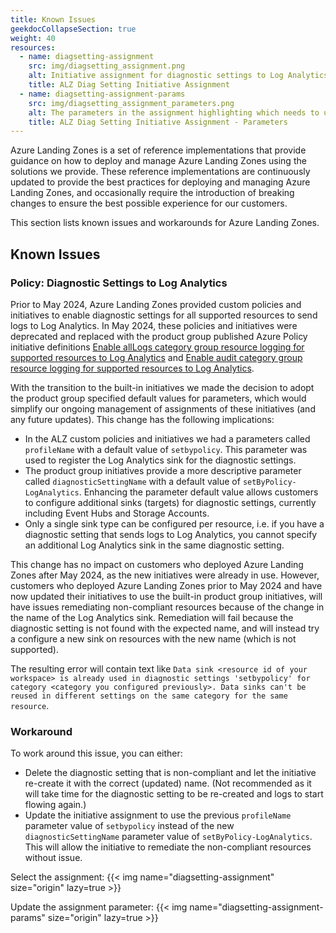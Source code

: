 ```yaml
---
title: Known Issues
geekdocCollapseSection: true
weight: 40
resources:
  - name: diagsetting-assignment
    src: img/diagsetting_assignment.png
    alt: Initiative assignment for diagnostic settings to Log Analytics
    title: ALZ Diag Setting Initiative Assignment
  - name: diagsetting-assignment-params
    src: img/diagsetting_assignment_parameters.png
    alt: The parameters in the assignment highlighting which needs to updated
    title: ALZ Diag Setting Initiative Assignment - Parameters
---
```


Azure Landing Zones is a set of reference implementations that provide guidance on how to deploy and manage Azure Landing Zones using the solutions we provide. These reference implementations are continuously updated to provide the best practices for deploying and managing Azure Landing Zones, and occasionally require the introduction of breaking changes to ensure the best possible experience for our customers.

This section lists known issues and workarounds for Azure Landing Zones.

## Known Issues

### Policy: Diagnostic Settings to Log Analytics

Prior to May 2024, Azure Landing Zones provided custom policies and initiatives to enable diagnostic settings for all supported resources to send logs to Log Analytics. In May 2024, these policies and initiatives were deprecated and replaced with the product group published Azure Policy initiative definitions [Enable allLogs category group resource logging for supported resources to Log Analytics](https://www.azadvertizer.net/azpolicyinitiativesadvertizer/0884adba-2312-4468-abeb-5422caed1038.html) and [Enable audit category group resource logging for supported resources to Log Analytics](https://www.azadvertizer.net/azpolicyinitiativesadvertizer/f5b29bc4-feca-4cc6-a58a-772dd5e290a5.html).

With the transition to the built-in initiatives we made the decision to adopt the product group specified default values for parameters, which would simplify our ongoing management of assignments of these initiatives (and any future updates). This change has the following implications:

- In the ALZ custom policies and initiatives we had a parameters called `profileName` with a default value of `setbypolicy`. This parameter was used to register the Log Analytics sink for the diagnostic settings.
- The product group initiatives provide a more descriptive parameter called `diagnosticSettingName` with a default value of `setByPolicy-LogAnalytics`. Enhancing the parameter default value allows customers to configure additional sinks (targets) for diagnostic settings, currently including Event Hubs and Storage Accounts.
- Only a single sink type can be configured per resource, i.e. if you have a diagnostic setting that sends logs to Log Analytics, you cannot specify an additional Log Analytics sink in the same diagnostic setting.

This change has no impact on customers who deployed Azure Landing Zones after May 2024, as the new initiatives were already in use. However, customers who deployed Azure Landing Zones prior to May 2024 and have now updated their initiatives to use the built-in product group initiatives, will have issues remediating non-compliant resources because of the change in the name of the Log Analytics sink. Remediation will fail because the diagnostic setting is not found with the expected name, and will instead try a configure a new sink on resources with the new name (which is not supported).

The resulting error will contain text like `Data sink <resource id of your workspace> is already used in diagnostic settings 'setbypolicy' for category <category you configured previously>. Data sinks can't be reused in different settings on the same category for the same resource`.

### Workaround

To work around this issue, you can either:

- Delete the diagnostic setting that is non-compliant and let the initiative re-create it with the correct (updated) name. (Not recommended as it will take time for the diagnostic setting to be re-created and logs to start flowing again.)
- Update the initiative assignment to use the previous `profileName` parameter value of `setbypolicy` instead of the new `diagnosticSettingName` parameter value of `setByPolicy-LogAnalytics`. This will allow the initiative to remediate the non-compliant resources without issue.

Select the assignment:
{{< img name="diagsetting-assignment" size="origin" lazy=true >}}

Update the assignment parameter:
{{< img name="diagsetting-assignment-params" size="origin" lazy=true >}}
